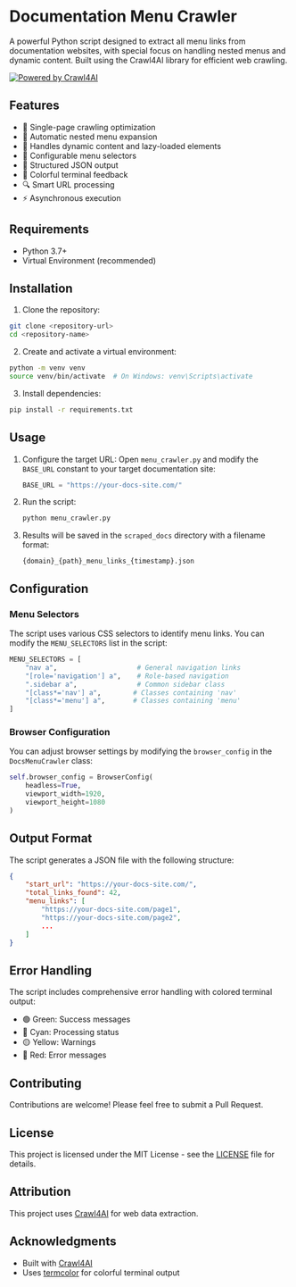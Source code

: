 # Documentation Menu Crawler

A powerful Python script designed to extract all menu links from documentation websites, with special focus on handling nested menus and dynamic content. Built using the Crawl4AI library for efficient web crawling.

[![Powered by Crawl4AI](https://img.shields.io/badge/Powered%20by-Crawl4AI-blue?style=flat-square)](https://github.com/unclecode/crawl4ai)

## Features

- 🚀 Single-page crawling optimization
- 📑 Automatic nested menu expansion
- 🔄 Handles dynamic content and lazy-loaded elements
- 🎯 Configurable menu selectors
- 💾 Structured JSON output
- 🎨 Colorful terminal feedback
- 🔍 Smart URL processing
- ⚡ Asynchronous execution

## Requirements

- Python 3.7+
- Virtual Environment (recommended)

## Installation

1. Clone the repository:
```bash
git clone <repository-url>
cd <repository-name>
```

2. Create and activate a virtual environment:
```bash
python -m venv venv
source venv/bin/activate  # On Windows: venv\Scripts\activate
```

3. Install dependencies:
```bash
pip install -r requirements.txt
```

## Usage

1. Configure the target URL:
   Open `menu_crawler.py` and modify the `BASE_URL` constant to your target documentation site:
   ```python
   BASE_URL = "https://your-docs-site.com/"
   ```

2. Run the script:
   ```bash
   python menu_crawler.py
   ```

3. Results will be saved in the `scraped_docs` directory with a filename format:
   ```
   {domain}_{path}_menu_links_{timestamp}.json
   ```

## Configuration

### Menu Selectors
The script uses various CSS selectors to identify menu links. You can modify the `MENU_SELECTORS` list in the script:

```python
MENU_SELECTORS = [
    "nav a",                    # General navigation links
    "[role='navigation'] a",    # Role-based navigation
    ".sidebar a",               # Common sidebar class
    "[class*='nav'] a",        # Classes containing 'nav'
    "[class*='menu'] a",       # Classes containing 'menu'
]
```

### Browser Configuration
You can adjust browser settings by modifying the `browser_config` in the `DocsMenuCrawler` class:

```python
self.browser_config = BrowserConfig(
    headless=True,
    viewport_width=1920,
    viewport_height=1080
)
```

## Output Format

The script generates a JSON file with the following structure:

```json
{
    "start_url": "https://your-docs-site.com/",
    "total_links_found": 42,
    "menu_links": [
        "https://your-docs-site.com/page1",
        "https://your-docs-site.com/page2",
        ...
    ]
}
```

## Error Handling

The script includes comprehensive error handling with colored terminal output:
- 🟢 Green: Success messages
- 🔵 Cyan: Processing status
- 🟡 Yellow: Warnings
- 🔴 Red: Error messages

## Contributing

Contributions are welcome! Please feel free to submit a Pull Request.

## License

This project is licensed under the MIT License - see the [LICENSE](LICENSE) file for details.

## Attribution

This project uses [Crawl4AI](https://github.com/unclecode/crawl4ai) for web data extraction.

## Acknowledgments

- Built with [Crawl4AI](https://github.com/unclecode/crawl4ai)
- Uses [termcolor](https://pypi.org/project/termcolor/) for colorful terminal output 